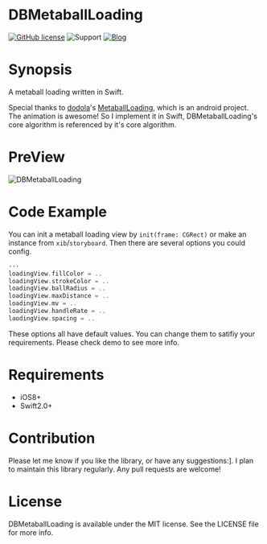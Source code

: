 # DBMetaballLoading

[![GitHub license](https://img.shields.io/github/license/mashape/apistatus.svg)]()
![Support](https://img.shields.io/badge/support-iOS8%2B-brightgreen.svg)
[![Blog](https://img.shields.io/badge/blog-http%3A%2F%2Fdabing1022.github.io-blue.svg)](http://dabing1022.github.io)

# Synopsis

A metaball loading written in Swift.

Special thanks to [dodola](https://github.com/dodola)'s [MetaballLoading](https://github.com/dodola/MetaballLoading), which is an android project. The animation is awesome! So I implement it in Swift, DBMetaballLoading's core algorithm is referenced by it's core algorithm.

# PreView

![DBMetaballLoading](http://7u2lyz.com1.z0.glb.clouddn.com/DBMetaballLoading.gif)

# Code Example

You can init a metaball loading view by `init(frame: CGRect)` or make an instance from `xib`/`storyboard`. Then there are several options you could config.

```swift
···
loadingView.fillColor = ..
loadingView.strokeColor = ..
loadingView.ballRadius = ..
loadingView.maxDistance = ..
loadingView.mv = ..
loadingView.handleRate = ..
laodingView.spacing = ..
```

These options all have default values. You can change them to satifiy your requirements. Please check demo to see more info.

# Requirements

- iOS8+
- Swift2.0+

# Contribution

Please let me know if you like the library, or have any suggestions:]. I plan to maintain this library regularly. Any pull requests are welcome!

# License

DBMetaballLoading is available under the MIT license. See the LICENSE file for more info.
